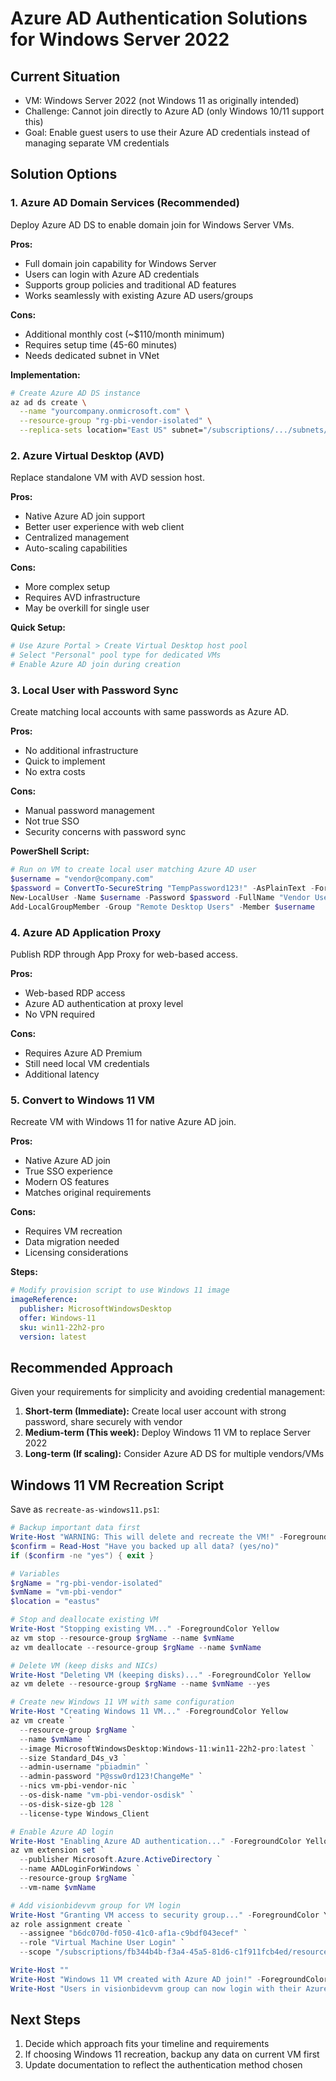 # Azure AD Authentication Solutions for Windows Server 2022

## Current Situation
- VM: Windows Server 2022 (not Windows 11 as originally intended)
- Challenge: Cannot join directly to Azure AD (only Windows 10/11 support this)
- Goal: Enable guest users to use their Azure AD credentials instead of managing separate VM credentials

## Solution Options

### 1. **Azure AD Domain Services (Recommended)**
Deploy Azure AD DS to enable domain join for Windows Server VMs.

**Pros:**
- Full domain join capability for Windows Server
- Users can login with Azure AD credentials
- Supports group policies and traditional AD features
- Works seamlessly with existing Azure AD users/groups

**Cons:**
- Additional monthly cost (~$110/month minimum)
- Requires setup time (45-60 minutes)
- Needs dedicated subnet in VNet

**Implementation:**
```bash
# Create Azure AD DS instance
az ad ds create \
  --name "yourcompany.onmicrosoft.com" \
  --resource-group "rg-pbi-vendor-isolated" \
  --replica-sets location="East US" subnet="/subscriptions/.../subnets/aadds-subnet"
```

### 2. **Azure Virtual Desktop (AVD)**
Replace standalone VM with AVD session host.

**Pros:**
- Native Azure AD join support
- Better user experience with web client
- Centralized management
- Auto-scaling capabilities

**Cons:**
- More complex setup
- Requires AVD infrastructure
- May be overkill for single user

**Quick Setup:**
```powershell
# Use Azure Portal > Create Virtual Desktop host pool
# Select "Personal" pool type for dedicated VMs
# Enable Azure AD join during creation
```

### 3. **Local User with Password Sync**
Create matching local accounts with same passwords as Azure AD.

**Pros:**
- No additional infrastructure
- Quick to implement
- No extra costs

**Cons:**
- Manual password management
- Not true SSO
- Security concerns with password sync

**PowerShell Script:**
```powershell
# Run on VM to create local user matching Azure AD user
$username = "vendor@company.com"
$password = ConvertTo-SecureString "TempPassword123!" -AsPlainText -Force
New-LocalUser -Name $username -Password $password -FullName "Vendor User"
Add-LocalGroupMember -Group "Remote Desktop Users" -Member $username
```

### 4. **Azure AD Application Proxy**
Publish RDP through App Proxy for web-based access.

**Pros:**
- Web-based RDP access
- Azure AD authentication at proxy level
- No VPN required

**Cons:**
- Requires Azure AD Premium
- Still need local VM credentials
- Additional latency

### 5. **Convert to Windows 11 VM**
Recreate VM with Windows 11 for native Azure AD join.

**Pros:**
- Native Azure AD join
- True SSO experience
- Modern OS features
- Matches original requirements

**Cons:**
- Requires VM recreation
- Data migration needed
- Licensing considerations

**Steps:**
```yaml
# Modify provision script to use Windows 11 image
imageReference:
  publisher: MicrosoftWindowsDesktop
  offer: Windows-11
  sku: win11-22h2-pro
  version: latest
```

## Recommended Approach

Given your requirements for simplicity and avoiding credential management:

1. **Short-term (Immediate):** Create local user account with strong password, share securely with vendor
2. **Medium-term (This week):** Deploy Windows 11 VM to replace Server 2022
3. **Long-term (If scaling):** Consider Azure AD DS for multiple vendors/VMs

## Windows 11 VM Recreation Script

Save as `recreate-as-windows11.ps1`:

```powershell
# Backup important data first
Write-Host "WARNING: This will delete and recreate the VM!" -ForegroundColor Red
$confirm = Read-Host "Have you backed up all data? (yes/no)"
if ($confirm -ne "yes") { exit }

# Variables
$rgName = "rg-pbi-vendor-isolated"
$vmName = "vm-pbi-vendor"
$location = "eastus"

# Stop and deallocate existing VM
Write-Host "Stopping existing VM..." -ForegroundColor Yellow
az vm stop --resource-group $rgName --name $vmName
az vm deallocate --resource-group $rgName --name $vmName

# Delete VM (keep disks and NICs)
Write-Host "Deleting VM (keeping disks)..." -ForegroundColor Yellow
az vm delete --resource-group $rgName --name $vmName --yes

# Create new Windows 11 VM with same configuration
Write-Host "Creating Windows 11 VM..." -ForegroundColor Yellow
az vm create `
  --resource-group $rgName `
  --name $vmName `
  --image MicrosoftWindowsDesktop:Windows-11:win11-22h2-pro:latest `
  --size Standard_D4s_v3 `
  --admin-username "pbiadmin" `
  --admin-password "P@ssw0rd123!ChangeMe" `
  --nics vm-pbi-vendor-nic `
  --os-disk-name "vm-pbi-vendor-osdisk" `
  --os-disk-size-gb 128 `
  --license-type Windows_Client

# Enable Azure AD login
Write-Host "Enabling Azure AD authentication..." -ForegroundColor Yellow
az vm extension set `
  --publisher Microsoft.Azure.ActiveDirectory `
  --name AADLoginForWindows `
  --resource-group $rgName `
  --vm-name $vmName

# Add visionbidevvm group for VM login
Write-Host "Granting VM access to security group..." -ForegroundColor Yellow
az role assignment create `
  --assignee "b6dc070d-f050-41c0-af1a-c9bdf043ecef" `
  --role "Virtual Machine User Login" `
  --scope "/subscriptions/fb344b4b-f3a4-45a5-81d6-c1f911fcb4ed/resourceGroups/$rgName/providers/Microsoft.Compute/virtualMachines/$vmName"

Write-Host "" 
Write-Host "Windows 11 VM created with Azure AD join!" -ForegroundColor Green
Write-Host "Users in visionbidevvm group can now login with their Azure AD credentials" -ForegroundColor Green
```

## Next Steps

1. Decide which approach fits your timeline and requirements
2. If choosing Windows 11 recreation, backup any data on current VM first
3. Update documentation to reflect the authentication method chosen